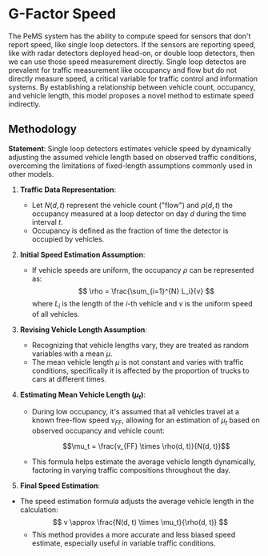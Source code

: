 # G-Factor Speed

The PeMS system has the ability to compute speed for sensors that don't report speed, like single loop detectors. 
If the sensors are reporting speed, like with radar detectors deployed head-on, or double loop detectors, then we can use those speed measurement directly. 
Single loop detectos are prevalent for traffic measurement like occupancy and flow but do not directly measure speed, a critical variable for traffic control and information systems. 
By establishing a relationship between vehicle count, occupancy, and vehicle length, this model proposes a novel method to estimate speed indirectly.

## Methodology
**Statement**: Single loop detectors estimates vehicle speed by dynamically adjusting the assumed vehicle length based on observed traffic conditions, overcoming the limitations of fixed-length assumptions commonly used in other models.
1. **Traffic Data Representation**:
   - Let $N(d, t)$ represent the vehicle count ("flow") and $\rho(d, t)$ the occupancy measured at a loop detector on day $d$ during the time interval $t$.
   - Occupancy is defined as the fraction of time the detector is occupied by vehicles.

2. **Initial Speed Estimation Assumption**:
   - If vehicle speeds are uniform, the occupancy $\rho$ can be represented as:
     $$
     \rho = \frac{\sum_{i=1}^{N} L_i}{v}
     $$
     where $L_i$ is the length of the $i$-th vehicle and $v$ is the uniform speed of all vehicles.

3. **Revising Vehicle Length Assumption**:
   - Recognizing that vehicle lengths vary, they are treated as random variables with a mean $\mu$.
   - The mean vehicle length $\mu$ is not constant and varies with traffic conditions, specifically it is affected by the proportion of trucks to cars at different times.

4. **Estimating Mean Vehicle Length ($\mu_t$)**:
   - During low occupancy, it's assumed that all vehicles travel at a known free-flow speed $v_{FF}$, allowing for an estimation of $\mu_t$ based on observed occupancy and vehicle count:
     ```math
     \mu_t = \frac{v_{FF} \times \rho(d, t)}{N(d, t)}
     ```
   - This formula helps estimate the average vehicle length dynamically, factoring in varying traffic compositions throughout the day.

5. **Final Speed Estimation**:
 - The speed estimation formula adjusts the average vehicle length in the calculation:
   $$
   v \approx \frac{N(d, t) \times \mu_t}{\rho(d, t)}
   $$
   - This method provides a more accurate and less biased speed estimate, especially useful in variable traffic conditions.
